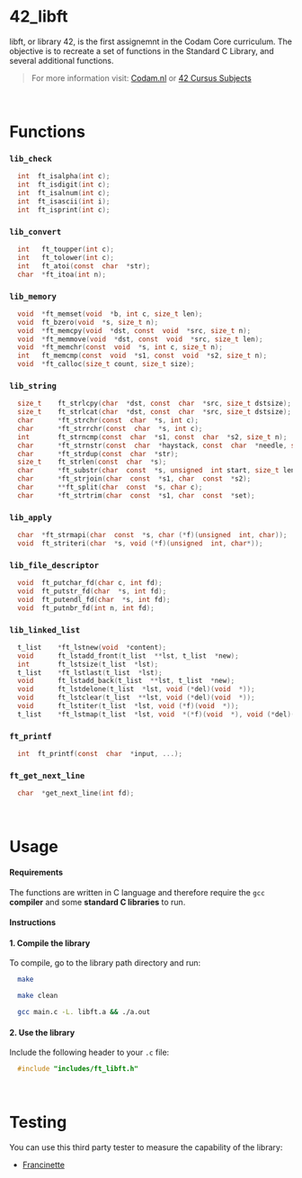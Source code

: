 


# 42_libft

libft, or library 42, is the first assignemnt in the Codam Core 
curriculum. The objective is to recreate a set of functions in the Standard C Library, and several additional functions.

> For more information visit: [Codam.nl](https://www.codam.nl "Codam.nl") or [42 Cursus Subjects](https://github.com/Surfi89/42cursus/tree/main/Subject%20PDFs "42 Cursus Subjects")

<br />


# Functions


### `lib_check`

```c
  int  ft_isalpha(int c);
  int  ft_isdigit(int c);
  int  ft_isalnum(int c);
  int  ft_isascii(int i);
  int  ft_isprint(int c);
```

### `lib_convert`

```c
  int  	ft_toupper(int c);
  int  	ft_tolower(int c);
  int  	ft_atoi(const  char  *str);
  char  *ft_itoa(int n);
```

### `lib_memory`

```c
  void  *ft_memset(void  *b, int c, size_t len);
  void  ft_bzero(void  *s, size_t n);
  void  *ft_memcpy(void  *dst, const  void  *src, size_t n);
  void  *ft_memmove(void  *dst, const  void  *src, size_t len);
  void  *ft_memchr(const  void  *s, int c, size_t n);
  int  	ft_memcmp(const  void  *s1, const  void  *s2, size_t n);
  void  *ft_calloc(size_t count, size_t size);
```

### `lib_string`

```c
  size_t  	ft_strlcpy(char  *dst, const  char  *src, size_t dstsize);
  size_t 	ft_strlcat(char  *dst, const  char  *src, size_t dstsize);
  char  	*ft_strchr(const  char  *s, int c);
  char  	*ft_strrchr(const  char  *s, int c);
  int  		ft_strncmp(const  char  *s1, const  char  *s2, size_t n);
  char  	*ft_strnstr(const  char  *haystack, const  char  *needle, size_t len);
  char  	*ft_strdup(const  char  *str);
  size_t  	ft_strlen(const  char  *s);
  char  	*ft_substr(char  const  *s, unsigned  int start, size_t len);
  char  	*ft_strjoin(char  const  *s1, char  const  *s2);
  char  	**ft_split(char  const  *s, char c);
  char  	*ft_strtrim(char  const  *s1, char  const  *set);
```

### `lib_apply`

```c
  char  *ft_strmapi(char  const  *s, char (*f)(unsigned  int, char));
  void  ft_striteri(char  *s, void (*f)(unsigned  int, char*));
```

### `lib_file_descriptor`

```c
  void  ft_putchar_fd(char c, int fd);
  void  ft_putstr_fd(char  *s, int fd);
  void  ft_putendl_fd(char  *s, int fd);
  void  ft_putnbr_fd(int n, int fd);
```

### `lib_linked_list`

```c
  t_list  	*ft_lstnew(void  *content);
  void  	ft_lstadd_front(t_list  **lst, t_list  *new);
  int  		ft_lstsize(t_list  *lst);
  t_list  	*ft_lstlast(t_list  *lst);
  void  	ft_lstadd_back(t_list  **lst, t_list  *new);
  void 		ft_lstdelone(t_list  *lst, void (*del)(void  *));
  void  	ft_lstclear(t_list  **lst, void (*del)(void  *));
  void  	ft_lstiter(t_list  *lst, void (*f)(void  *));
  t_list  	*ft_lstmap(t_list  *lst, void  *(*f)(void  *), void (*del)(void  *));
```

### `ft_printf`

```c
  int  ft_printf(const  char  *input, ...);
```

### `ft_get_next_line`

```c
  char  *get_next_line(int fd);
```
<br />


# Usage

#### Requirements

The functions are written in C language and therefore require the `gcc` **compiler** and some **standard C libraries** to run.

#### Instructions

#### 1. Compile the library

To compile, go to the library path directory and run:

```bash
  make
```
```bash
  make clean
```
```bash
  gcc main.c -L. libft.a && ./a.out
```

#### 2. Use the library

Include the following header to your `.c` file:

```c
  #include "includes/ft_libft.h"
```

<br />


# Testing

You can use this third party tester to measure the capability of the library:

- [Francinette](https://github.com/xicodomingues/francinette "Francinette")

<br />
